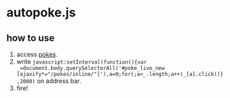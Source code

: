 # autopoke.js
## how to use
1. access [pokes](https://www.facebook.com/pokes).
2. write `javascript:setInterval(function(){var _=document.body.querySelectorAll('#poke_live_new [ajaxify*="/pokes/inline/"]'),a=0;for(;a<_.length;a++)_[a].click()},2000)` on address bar.
3. fire!
